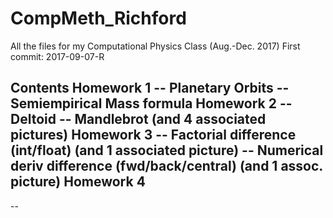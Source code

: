 # CompMeth_Richford
All the files for my Computational Physics Class (Aug.-Dec. 2017)
First commit: 2017-09-07-R

Contents
Homework 1
-- Planetary Orbits
-- Semiempirical Mass formula
Homework 2
-- Deltoid
-- Mandlebrot (and 4 associated pictures)
Homework 3
-- Factorial difference (int/float) (and 1 associated picture)
-- Numerical deriv difference (fwd/back/central) (and 1 assoc. picture)
Homework 4
--
--
